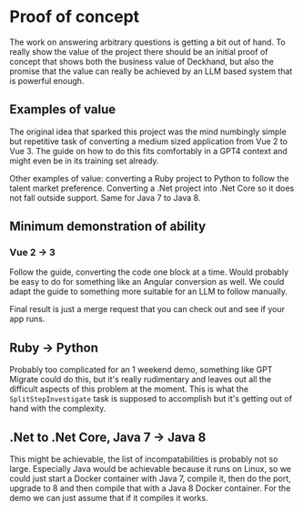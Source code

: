 Proof of concept
=============

The work on answering arbitrary questions is getting a bit out of hand. To really show the value of the project there
should be an initial proof of concept that shows both the business value of Deckhand, but also the promise that the
value can really be achieved by an LLM based system that is powerful enough.

## Examples of value

The original idea that sparked this project was the mind numbingly simple but repetitive task of converting a
medium sized application from Vue 2 to Vue 3. The guide on how to do this fits comfortably in a GPT4 context and might
even be in its training set already.

Other examples of value: converting a Ruby project to Python to follow the talent market preference. Converting a .Net
project into .Net Core so it does not fall outside support. Same for Java 7 to Java 8.

## Minimum demonstration of ability

### Vue 2 -> 3

Follow the guide, converting the code one block at a time. Would probably be easy to do for something like an Angular
conversion as well. We could adapt the guide to something more suitable for an LLM to follow manually.

Final result is just a merge request that you can check out and see if your app runs.

## Ruby -> Python

Probably too complicated for an 1 weekend demo, something like GPT Migrate could do this, but it's really rudimentary 
 and leaves out all the difficult aspects of this problem at the moment. This is what the `SplitStepInvestigate` task
 is supposed to accomplish but it's getting out of hand with the complexity.

## .Net to .Net Core, Java 7 -> Java 8

This might be achievable, the list of incompatabilities is probably not so large. Especially Java would be achievable
because it runs on Linux, so we could just start a Docker container with Java 7, compile it, then do the port, upgrade
to 8 and then compile that with a Java 8 Docker container. For the demo we can just assume that if it compiles it works.


